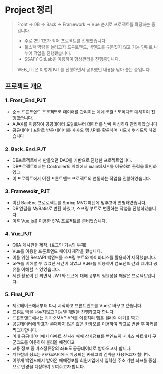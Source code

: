 # Project 정리

> Front -> DB -> Back -> Framework -> Vue 순서로 프로젝트를 확장하는 중입니다.
>
> - 주로 2인 1조가 되어 프로젝트를 진행했습니다. 
> - 풀스택 역량을 늘리고자 프론트엔드, 백엔드를 구분짓지 않고 기능 단위로 나누어 작업을 진행했습니다.
> - SSAFY GitLab을 이용하여 형상관리를 진행중입니다.
>
> WEB_TIL은 이렇게 PJT를 진행하면서 공부했던 내용을 담아 놓는 중입니다.



## 프로젝트 개요



### 1. Front_End_PJT

- 순수 프론트엔드 프로젝트로 데이터를 관리하는 데에 로컬스토리지로 대체하여 진행했습니다.
- AJAX를 이용하여 공공데이터 포탈로부터 데이터를 받아 파싱하여 관리하였습니다
- 공공데이터 포탈로 받은 데이터를 카카오 맵 API를 활용하여 지도에 뿌리도록 하였습니다



### 2. Back_End_PJT

- DB프로젝트에서 만들었던 DAO를 기반으로 진행한 프로젝트입니다.
- DB프로젝트에서는 Controller의 위치에서 main메서드를 이용하여 출력을 확인하였고
- 이 프로젝트에서 이전 프론트엔드 프로젝트와 연동하는 작업을 진행하였습니다.



### 3. Framewokr_PJT

- 이전 BacEnd 프로로젝트를 Spring MVC 패턴에 맞추고어 변형하였습니다.
- DB 연결을 MyBatis로 변환 하였고, 스프링 부트로 변환하는 작업을 진행하였습니다.
- 이후 Vue.js를 이용한 SPA 프로젝트를 준비했습니다.



### 4. Vue_PJT

- Q&A 게시판을 제작. (로그인 기능의 부재)
- Vue를 이용한 프론트엔드 페이지 제작을 했습니다.
- 이를 위한 RestAPI 백엔드를 스프링 부트와 마이바티스를 활용하여 제작했습니다.
- SPA를 이해할 수 있었던 시간이 되었고 Vuex를 이용하여 컴포넌트 간의 데이터 공유를 이해할 수 있었습니다.
- 세션 활용이 안 되면서 JWT와 토큰에 대해 공부의 필요성을 깨달은 프로젝트입니다.



### 5. Final_PJT

- 제로베이스에서부터 다시 시작하고 프론트엔드를 Vue로 바꾸고 있습니다.
- 프론트 백을 나누지않고 기능별 개발을 진행하고자 합니다.
- 프론트엔드에서는 카카오MAP API를 이용하여 맵을 불러와 마커를 찍고 
- 공공데이터에 좌표가 존재하지 않은 값은 카카오를 이용하여 좌표로 변환 후 마커를 찍고자합니다.
- 이때 공공데이터에서 아파트 실거래 매매 상세정보를 백엔드의 서비스 파트에서 구군코드를 이용하여 불러올 예정이고
- 교통 정보 중 버스정류장의 좌표도 공공데이터로 받아오고자 합니다.
- 지하철의 정보는 카카오API에서 제공되는 카테고리 검색을 사용하고자 합니다.
- 이렇게 백엔드에서 받아온 매매정보를 회원가입에서 입력한 주소 기반 좌표를 중심으로 반경을 지정하여 보여주고자 합니다.

